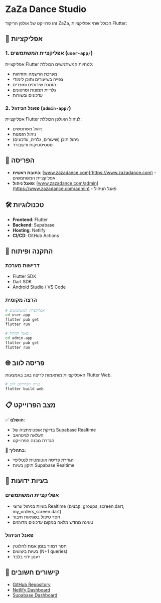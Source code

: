 # ZaZa Dance Studio

זהו פרוייקט של אולפן הריקוד ZaZa, הכולל שתי אפליקציות Flutter:

## 📱 אפליקציות

### 1. אפליקציית המשתמשים (`user-app/`)
אפליקציית Flutter לנוחיות המשתמשים הכוללת:
- מערכת הרשמה והזדהות
- צפייה בשיעורים ותוכן לימודי
- הזמנת שירותים ומוצרים
- גלריית תמונות וסרטונים
- עדכונים ובשורות

### 2. פאנל הניהול (`admin-app/`)
אפליקציית Flutter לניהול האולפן הכוללת:
- ניהול משתמשים
- ניהול הזמנות
- ניהול תוכן (שיעורים, גלריה, עדכונים)
- סטטיסטיקות ודשבורד

## 🚀 הפריסה

- **כתובת ראשית**: [www.zazadance.com](https://www.zazadance.com) - אפליקציית המשתמשים
- **פאנל ניהול**: [www.zazadance.com/admin](https://www.zazadance.com/admin) - פאנל הניהול

## 🛠 טכנולוגיות

- **Frontend**: Flutter
- **Backend**: Supabase
- **Hosting**: Netlify
- **CI/CD**: GitHub Actions

## 🔧 התקנה ופיתוח

### דרישות מערכת
- Flutter SDK
- Dart SDK
- Android Studio / VS Code

### הרצה מקומית

```bash
# אפליקציית המשתמשים
cd user-app
flutter pub get
flutter run

# פאנל הניהול
cd admin-app
flutter pub get
flutter run
```

## 🌐 פריסה לווב

האפליקציות מותאמות לריצה בווב באמצעות Flutter Web.

```bash
# בניית הפרוייקט לווב
flutter build web
```

## 📋 מצב הפרוייקט

✅ **הושלם**:
- בדיקת אופטימיזציה של Supabase Realtime
- העלאה לגיטהאב
- הגדרת מבנה הפרוייקט

🔄 **בתהליך**:
- הגדרת פריסה אוטומטית לנטליפיי
- תיקון בעיות Supabase Realtime

## 🐛 בעיות ידועות

### אפליקציית המשתמשים
- בעיות בניהול ערוצי Realtime (קבצים: groups_screen.dart, my_orders_screen.dart)
- חסר טיפול בשגיאות חיבור
- טעינה מחדש מלאה במקום עדכונים מדורגים

### פאנל הניהול
- חסר רמזור בזמן אמת לחלוטין
- בעיות ביצועים (N+1 queries)
- רענון ידני בלבד

## 🔗 קישורים חשובים

- [GitHub Repository](https://github.com/hedidjs/zazadance-studio)
- [Netlify Dashboard](https://app.netlify.com/projects/zazadance/overview)
- [Supabase Dashboard](https://supabase.com/dashboard)